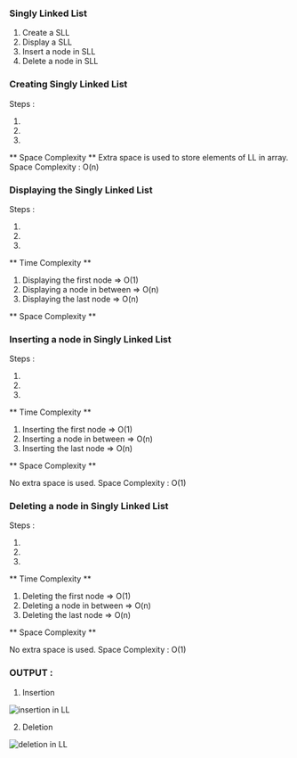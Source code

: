### Singly Linked List 

1. Create a SLL 
2. Display a SLL 
3. Insert a node in SLL 
4. Delete a node in SLL 

### Creating Singly Linked List 

Steps : 

1.
2.
3.

** Space Complexity ** 
Extra space is used to store elements of LL in array. 
Space Complexity : O(n) 

### Displaying the Singly Linked List 

Steps : 

1.
2.
3.

** Time Complexity ** 

1. Displaying the first node => O(1) 
2. Displaying a node in between => O(n) 
3. Displaying the last node => O(n) 

** Space Complexity ** 

### Inserting a node in Singly Linked List 

Steps : 

1.
2.
3.

** Time Complexity ** 
1. Inserting the first node => O(1) 
2. Inserting a node in between => O(n) 
3. Inserting the last node => O(n) 

** Space Complexity ** 

No extra space is used. 
Space Complexity : O(1) 

### Deleting a node in Singly Linked List 

Steps :

1.
2.
3.

** Time Complexity ** 

1. Deleting the first node => O(1) 
2. Deleting a node in between => O(n) 
3. Deleting the last node => O(n) 

** Space Complexity ** 

No extra space is used. 
Space Complexity : O(1) 

### OUTPUT : 

1. Insertion 

![insertion in LL](https://user-images.githubusercontent.com/81226536/157299920-c3f7b0c3-9251-4480-af1b-f48d716a2547.png)

2. Deletion 

![deletion in LL](https://user-images.githubusercontent.com/81226536/157299882-c34dad3e-f087-4bf7-b480-ccc45cc32b00.png)